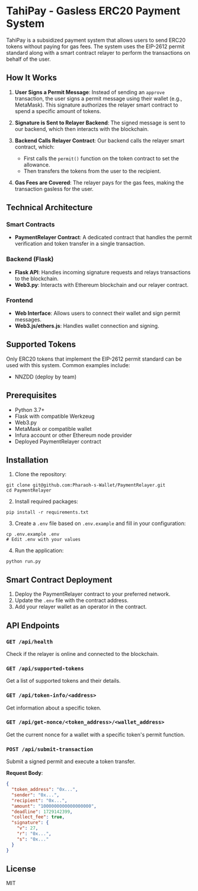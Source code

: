 # TahiPay - Gasless ERC20 Payment System

TahiPay is a subsidized payment system that allows users to send ERC20 tokens without paying for gas fees. The system uses the EIP-2612 permit standard along with a smart contract relayer to perform the transactions on behalf of the user.

## How It Works

1. **User Signs a Permit Message**: Instead of sending an `approve` transaction, the user signs a permit message using their wallet (e.g., MetaMask). This signature authorizes the relayer smart contract to spend a specific amount of tokens.

2. **Signature is Sent to Relayer Backend**: The signed message is sent to our backend, which then interacts with the blockchain.

3. **Backend Calls Relayer Contract**: Our backend calls the relayer smart contract, which:
   - First calls the `permit()` function on the token contract to set the allowance.
   - Then transfers the tokens from the user to the recipient.

4. **Gas Fees are Covered**: The relayer pays for the gas fees, making the transaction gasless for the user.

## Technical Architecture

### Smart Contracts

- **PaymentRelayer Contract**: A dedicated contract that handles the permit verification and token transfer in a single transaction.

### Backend (Flask)

- **Flask API**: Handles incoming signature requests and relays transactions to the blockchain.
- **Web3.py**: Interacts with Ethereum blockchain and our relayer contract.

### Frontend

- **Web Interface**: Allows users to connect their wallet and sign permit messages.
- **Web3.js/ethers.js**: Handles wallet connection and signing.

## Supported Tokens

Only ERC20 tokens that implement the EIP-2612 permit standard can be used with this system. Common examples include:
- NNZDD (deploy by team)


## Prerequisites

- Python 3.7+
- Flask with compatible Werkzeug
- Web3.py
- MetaMask or compatible wallet
- Infura account or other Ethereum node provider
- Deployed PaymentRelayer contract

## Installation

1. Clone the repository:
```
git clone git@github.com:Pharaoh-s-Wallet/PaymentRelayer.git
cd PaymentRelayer
```

2. Install required packages:
```
pip install -r requirements.txt
```

3. Create a `.env` file based on `.env.example` and fill in your configuration:
```
cp .env.example .env
# Edit .env with your values
```

4. Run the application:
```
python run.py
```

## Smart Contract Deployment

1. Deploy the PaymentRelayer contract to your preferred network.
2. Update the `.env` file with the contract address.
3. Add your relayer wallet as an operator in the contract.

## API Endpoints

### `GET /api/health`
Check if the relayer is online and connected to the blockchain.

### `GET /api/supported-tokens`
Get a list of supported tokens and their details.

### `GET /api/token-info/<address>`
Get information about a specific token.

### `GET /api/get-nonce/<token_address>/<wallet_address>`
Get the current nonce for a wallet with a specific token's permit function.

### `POST /api/submit-transaction`

Submit a signed permit and execute a token transfer.

**Request Body**:
```json
{
  "token_address": "0x...",
  "sender": "0x...",
  "recipient": "0x...",
  "amount": "1000000000000000000",
  "deadline": 1729142399,
  "collect_fee": true,
  "signature": {
    "v": 27,
    "r": "0x...",
    "s": "0x..."
  }
}
```


## License

MIT
 
